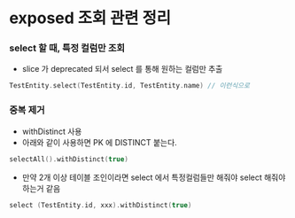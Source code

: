 # exposed 조회 관련 정리

### select 할 때, 특정 컬럼만 조회
- slice 가 deprecated 되서 select 를 통해 원하는 컬럼만 추출

```kotlin
TestEntity.select(TestEntity.id, TestEntity.name) // 이런식으로
```


### 중복 제거
- withDistinct 사용
- 아래와 같이 사용하면 PK 에 DISTINCT 붙는다.

```kotlin
selectAll().withDistinct(true)
```

- 만약 2개 이상 테이블 조인이라면 select 에서 특정컬럼들만 해줘야 select 해줘야하는거 같음
```kotlin
select (TestEntity.id, xxx).withDistinct(true)
```
